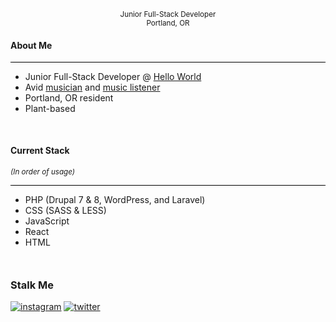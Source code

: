<div>
<p style="text-align: center;">
    <small>Junior Full-Stack Developer</small><br />
    <small >Portland, OR</small>
</p>
</div>

<h4>About Me</h4>
<hr style="background: #000;">
<ul style="margin-bottom: 50px">
    <li>Junior Full-Stack Developer @ <a href="https://go.helloworlddevs.com">Hello World</a></li>
    <li>Avid <a href="https://maestus.bandcamp.com/">musician</a> and <a href="https://open.spotify.com/user/parkhum123?si=MxGhA8BPTNmZOVUiHxGgEQ">music listener</a></li>
    <li>Portland, OR resident</li>
    <li>Plant-based</li>
</ul>

<h4>Current Stack</h4>
<small><em>(In order of usage)</em></small>
<hr style="background: #000;">
<ul style="margin-bottom: 50px">
    <li>PHP (Drupal 7 & 8, WordPress, and Laravel)</li>
    <li>CSS (SASS & LESS)</li>
    <li>JavaScript</li>
    <li>React</li>
    <li>HTML</li>
</ul>
<h3>Stalk Me</h3>

[![instagram](https://img.shields.io/badge/Instagram-000000?style=for-the-badge&logo=Instagram&logoColor=#E4405F)](https://instagram.com/stephenparkhum) [![twitter](https://img.shields.io/badge/Twitter-000000?style=for-the-badge&logo=Twitter&logoColor=#1DA1F2)](https://twiter.com/tittlemanscrest)

